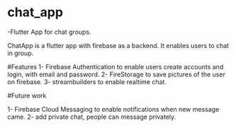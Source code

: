 # chat_app

-Flutter App for chat groups.

ChatApp is a flutter app with firebase as a backend.
It enables users to chat in group.

#Features
1- Firebase Authentication to enable users create accounts and login, 
with email and password.
2- FireStorage to save pictures of the user on firebase.
3- streambuilders to enable realtime chat.

#Future work

1- Firebase Cloud Messaging to enable notifications when new message came.
2- add private chat, people can message privately.
